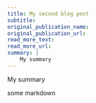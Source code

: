 ```yaml
---
title: My second blog post
subtitle:
original_publication_name:
original_publication_url:
read_more_text:
read_more_url:
summary: |
    My summary
---
```

My summary 

some markdown